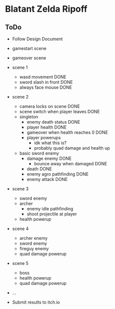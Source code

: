 # Blatant Zelda Ripoff

## ToDo
- Follow Design Document
- gamestart scene
- gameover scene
- scene 1
  - wasd movement                       DONE
  - sword slash in front                DONE
  - always face mouse                   DONE
- scene 2
  - camera locks on scene               DONE
  - scene switch when player leaves     DONE
  - singleton
    - enemy death status                DONE
    - player health                     DONE
    - gameover when health reaches 0    DONE
    - player powerups
      - idk what this is?
      - probably quad damage and health up
  - basic sword enemy
    - damage enemy                      DONE
      - bounce away when damaged        DONE
    - death                             DONE
    - enemy agro pathfinding            DONE
    - enemy attack                      DONE
- scene 3
  - sword enemy
  - archer
    - enemy idle pathfinding
    - shoot projectile at player
  - health powerup
- scene 4
  - archer enemy
  - sword enemy
  - fireguy enemy
  - quad damage powerup
- scene 5
  - boss
  - health powerup
  - quad damage powerup

- ...
- Submit results to itch.io

